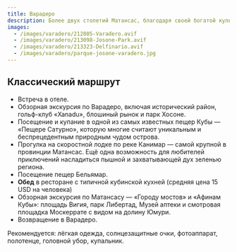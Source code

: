 ```yaml
---
title: Варадеро
description: Более двух столетий Матансас, благодаря своей богатой культурной жизни, известен как «Афины Кубы». По очевидным причинам его также называют «городом мостов». Окрестности города отличаются исключительной красотой — особенно впечатляют холм Пан-де-Матансас и долина Юмури. Среди достопримечательностей города — театр Сауто, аптека Триоле, пещеры «Бельямар». В рамках этого тура мы также покажем вам самые значимые места Варадеро и их историю.
images:
  - /images/varadero/212805-Varadero.avif
  - /images/varadero/213098-Josone-Park.avif
  - /images/varadero/213323-Delfinario.avif
  - /images/varadero/parque-josone-varadero.jpg
---
```



<section class="mb-10">
  <h2 class="text-2xl lg:text-3xl font-bold text-gray-900 mb-6 border-b-2 border-blue-500 pb-2">
    Классический маршрут
  </h2>

  <ul class="space-y-3 lg:space-y-4">
    <li class="flex items-start space-x-3 text-gray-700 leading-relaxed">
      <span class="inline-block w-2 h-2 bg-blue-500 rounded-full mt-2 flex-shrink-0"></span>
      <span class="text-sm lg:text-base">Встреча в отеле.</span>
    </li>
    <li class="flex items-start space-x-3 text-gray-700 leading-relaxed">
      <span class="inline-block w-2 h-2 bg-blue-500 rounded-full mt-2 flex-shrink-0"></span>
      <span class="text-sm lg:text-base">Обзорная экскурсия по Варадеро, включая исторический район, гольф-клуб «Xanadu», блошиный рынок и парк Хосоне.</span>
    </li>
    <li class="flex items-start space-x-3 text-gray-700 leading-relaxed">
      <span class="inline-block w-2 h-2 bg-blue-500 rounded-full mt-2 flex-shrink-0"></span>
      <span class="text-sm lg:text-base">Посещение и купание в одной из самых известных пещер Кубы — «Пещере Сатурно», которую многие считают уникальным и беспрецедентным природным чудом острова.</span>
    </li>
    <li class="flex items-start space-x-3 text-gray-700 leading-relaxed">
      <span class="inline-block w-2 h-2 bg-blue-500 rounded-full mt-2 flex-shrink-0"></span>
      <span class="text-sm lg:text-base">Прогулка на скоростной лодке по реке Канимар — самой крупной в провинции Матансас. Ещё одна возможность для любителей приключений насладиться пышной и захватывающей дух зеленью региона.</span>
    </li>
    <li class="flex items-start space-x-3 text-gray-700 leading-relaxed">
      <span class="inline-block w-2 h-2 bg-blue-500 rounded-full mt-2 flex-shrink-0"></span>
      <span class="text-sm lg:text-base">Посещение пещер Бельямар.</span>
    </li>
    <li class="flex items-start space-x-3 text-gray-700 leading-relaxed">
      <span class="inline-block w-2 h-2 bg-amber-500 rounded-full mt-2 flex-shrink-0"></span>
      <span class="text-sm lg:text-base">
        <strong class="text-amber-700">Обед</strong> в ресторане с типичной кубинской кухней
        <span class="text-amber-600 font-medium ml-1">(средняя цена 15 USD на человека)</span>
      </span>
    </li>
    <li class="flex items-start space-x-3 text-gray-700 leading-relaxed">
      <span class="inline-block w-2 h-2 bg-blue-500 rounded-full mt-2 flex-shrink-0"></span>
      <span class="text-sm lg:text-base">Обзорная экскурсия по Матансасу — «Городу мостов» и «Афинам Кубы»: площадь Вигия, парк Либертад, Музей аптеки и смотровая площадка Москеррате с видом на долину Юмури.</span>
    </li>
    <li class="flex items-start space-x-3 text-gray-700 leading-relaxed">
      <span class="inline-block w-2 h-2 bg-blue-500 rounded-full mt-2 flex-shrink-0"></span>
      <span class="text-sm lg:text-base">Возвращение в Варадеро.</span>
    </li>
  </ul>
</section>

<div class="bg-gradient-to-r from-yellow-50 to-orange-50 border-l-4 border-yellow-400 p-4 lg:p-6 rounded-r-lg mb-8">
  <p class="text-sm lg:text-base text-gray-800 leading-relaxed">
    <span class="font-bold text-yellow-700">Рекомендуется:</span>
    <span class="ml-2">лёгкая одежда, солнцезащитные очки, фотоаппарат, полотенце, головной убор, купальник.</span>
  </p>
</div>